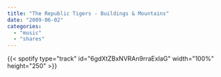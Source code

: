 ```yaml
---
title: "The Republic Tigers - Buildings & Mountains"
date: "2009-06-02"
categories:
  - "music"
  - "shares"
---
```


{{< spotify type="track" id="6gdXtZBxNVRAn9rraExIaG" width="100%" height="250" >}}
